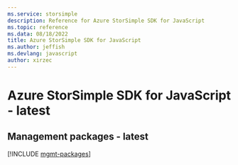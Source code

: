 ```yaml
---
ms.service: storsimple
description: Reference for Azure StorSimple SDK for JavaScript
ms.topic: reference
ms.data: 08/18/2022
title: Azure StorSimple SDK for JavaScript
ms.author: jeffish
ms.devlang: javascript
author: xirzec
---
```

# Azure StorSimple SDK for JavaScript - latest

## Management packages - latest
[!INCLUDE [mgmt-packages](storsimple-mgmt-index.md)]